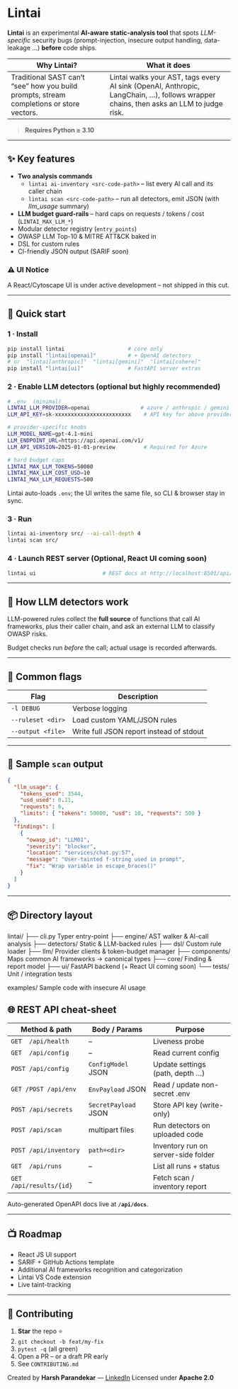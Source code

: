 # Lintai

**Lintai** is an experimental **AI-aware static-analysis tool** that spots _LLM-specific_ security bugs (prompt-injection, insecure output handling, data-leakage …) **before** code ships.

| Why Lintai?                                                                              | What it does                                                                                                                         |
| ---------------------------------------------------------------------------------------- | ------------------------------------------------------------------------------------------------------------------------------------ |
| Traditional SAST can’t “see” how you build prompts, stream completions or store vectors. | Lintai walks your AST, tags every AI sink (OpenAI, Anthropic, LangChain, …), follows wrapper chains, then asks an LLM to judge risk. |

> **Requires Python ≥ 3.10**

---

## ✨ Key features

- **Two analysis commands**
  - `lintai ai-inventory <src-code-path>` – list every AI call and its caller chain
  - `lintai scan <src-code-path>` – run all detectors, emit JSON (with _llm_usage_ summary)
- **LLM budget guard-rails** – hard caps on requests / tokens / cost (`LINTAI_MAX_LLM_*`)
- Modular detector registry (`entry_points`)
- OWASP LLM Top-10 & MITRE ATT&CK baked in
- DSL for custom rules
- CI-friendly JSON output (SARIF soon)

### ⚠️ UI Notice

A React/Cytoscape UI is under active development – not shipped in this cut.

---

## 🚀 Quick start

### 1 · Install

```bash
pip install lintai                    # core only
pip install "lintai[openai]"          # + OpenAI detectors
# or  "lintai[anthropic]"  "lintai[gemini]"  "lintai[cohere]"
pip install "lintai[ui]"              # FastAPI server extras
```

### 2 · Enable LLM detectors (optional but highly recommended)

```bash
# .env  (minimal)
LINTAI_LLM_PROVIDER=openai                # azure / anthropic / gemini / cohere / dummy
LLM_API_KEY=sk-xxxxxxxxxxxxxxxxxxxxxxxx    # API key for above provider

# provider-specific knobs
LLM_MODEL_NAME=gpt-4.1-mini
LLM_ENDPOINT_URL=https://api.openai.com/v1/
LLM_API_VERSION=2025-01-01-preview         # Required for Azure

# hard budget caps
LINTAI_MAX_LLM_TOKENS=50000
LINTAI_MAX_LLM_COST_USD=10
LINTAI_MAX_LLM_REQUESTS=500
```

Lintai auto-loads `.env`; the UI writes the same file, so CLI & browser stay in sync.

### 3 · Run

```bash
lintai ai-inventory src/ --ai-call-depth 4
lintai scan src/
```

### 4 · Launch REST server (Optional, React UI coming soon)

```bash
lintai ui                     # REST docs at http://localhost:8501/api/docs
```

---

## 🔬 How LLM detectors work

LLM-powered rules collect the **full source** of functions that call AI frameworks, plus their caller chain, and ask an external LLM to classify OWASP risks.

Budget checks run _before_ the call; actual usage is recorded afterwards.

---

## 🔧 Common flags

| Flag              | Description                              |
| ----------------- | ---------------------------------------- |
| `-l DEBUG`        | Verbose logging                          |
| `--ruleset <dir>` | Load custom YAML/JSON rules              |
| `--output <file>` | Write full JSON report instead of stdout |

---

## 🧪 Sample `scan` output

```json
{
  "llm_usage": {
    "tokens_used": 3544,
    "usd_used": 0.11,
    "requests": 6,
    "limits": { "tokens": 50000, "usd": 10, "requests": 500 }
  },
  "findings": [
    {
      "owasp_id": "LLM01",
      "severity": "blocker",
      "location": "services/chat.py:57",
      "message": "User-tainted f-string used in prompt",
      "fix": "Wrap variable in escape_braces()"
    }
  ]
}
```

---

## 📦 Directory layout

lintai/
├── cli.py Typer entry-point
├── engine/ AST walker & AI-call analysis
├── detectors/ Static & LLM-backed rules
├── dsl/ Custom rule loader
├── llm/ Provider clients & token-budget manager
├── components/ Maps common AI frameworks → canonical types
├── core/ Finding & report model
├── ui/ FastAPI backend (+ React UI coming soon)
└── tests/ Unit / integration tests

examples/ Sample code with insecure AI usage

## 🌐 REST API cheat-sheet

| Method & path            | Body / Params        | Purpose                             |
| ------------------------ | -------------------- | ----------------------------------- |
| `GET  /api/health`       | –                    | Liveness probe                      |
| `GET  /api/config`       | –                    | Read current config                 |
| `POST /api/config`       | `ConfigModel` JSON   | Update settings (path, depth …)     |
| `GET /POST /api/env`     | `EnvPayload` JSON    | Read / update non-secret .env       |
| `POST /api/secrets`      | `SecretPayload` JSON | Store API key (write-only)          |
| `POST /api/scan`         | multipart files      | Run detectors on uploaded code      |
| `POST /api/inventory`    | `path=<dir>`         | Inventory run on server-side folder |
| `GET  /api/runs`         | –                    | List all runs + status              |
| `GET  /api/results/{id}` | –                    | Fetch scan / inventory report       |

Auto-generated OpenAPI docs live at **`/api/docs`**.

---

## 📺 Roadmap

- React JS UI support
- SARIF + GitHub Actions template
- Additional AI frameworks recognition and categorization
- Lintai VS Code extension
- Live taint-tracking

---

## 🤝 Contributing

1. **Star** the repo ⭐
2. `git checkout -b feat/my-fix`
3. `pytest -q` (all green)
4. Open a PR – or a draft PR early
5. See `CONTRIBUTING.md`

Created by **Harsh Parandekar** — [LinkedIn](https://linkedin.com/in/hparandekar)
Licensed under **Apache 2.0**
